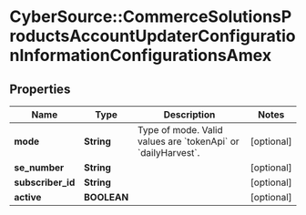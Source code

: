 # CyberSource::CommerceSolutionsProductsAccountUpdaterConfigurationInformationConfigurationsAmex

## Properties
Name | Type | Description | Notes
------------ | ------------- | ------------- | -------------
**mode** | **String** | Type of mode. Valid values are &#x60;tokenApi&#x60; or &#x60;dailyHarvest&#x60;. | [optional] 
**se_number** | **String** |  | [optional] 
**subscriber_id** | **String** |  | [optional] 
**active** | **BOOLEAN** |  | [optional] 



